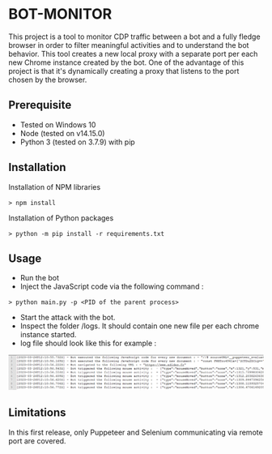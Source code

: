 # BOT-MONITOR

This project is a tool to monitor CDP traffic between a bot and a fully fledge browser in order to filter meaningful activities and to understand the bot behavior.
This tool creates a new local proxy with a separate port per each new Chrome instance created by the bot.
One of the advantage of this project is that it's dynamically creating a proxy that listens to the port chosen by the browser. 

## Prerequisite
- Tested on Windows 10
- Node (tested on v14.15.0)
- Python 3 (tested on 3.7.9) with pip

## Installation

Installation of NPM libraries
```shell
> npm install 
```

Installation of Python packages
```shell
> python -m pip install -r requirements.txt 
```

## Usage
- Run the bot
- Inject the JavaScript code via the following command :
```shell
> python main.py -p <PID of the parent process>
```
- Start the attack with the bot.
- Inspect the folder /logs. It should contain one new file per each chrome instance started.
- log file should look like this for example :

![image ](./images/image.png)


## Limitations
In this first release, only Puppeteer and Selenium communicating via remote port are covered. 

